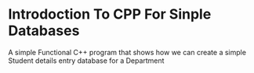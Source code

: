 # Introdoction To CPP For Sinple Databases

A simple Functional C++ program that shows how we can create a simple Student details entry database for a Department 
